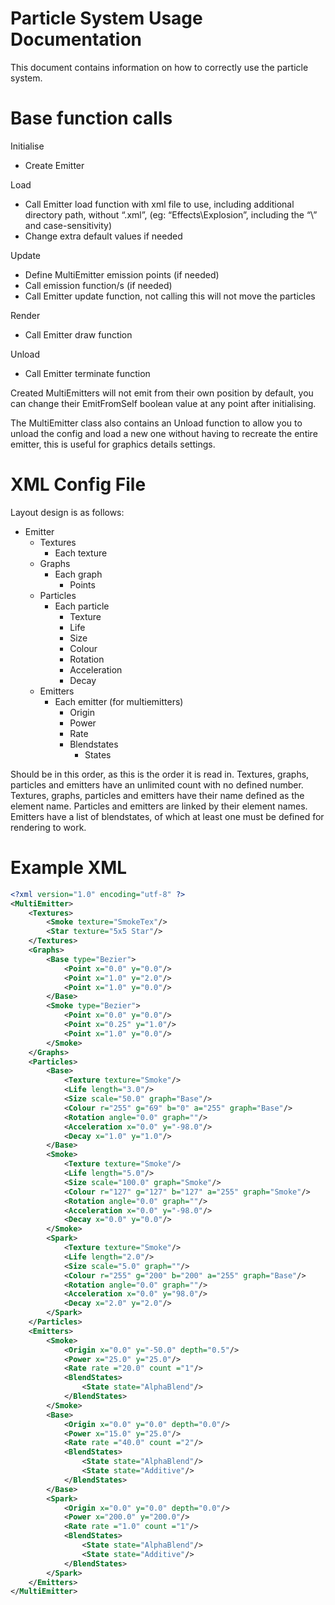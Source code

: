 Particle System Usage Documentation
==============

This document contains information on how to correctly use the particle system.

# Base function calls

Initialise
 * Create Emitter
	
Load
 * Call Emitter load function with xml file to use, including additional directory path, without “.xml”, (eg: “Effects\\Explosion”, including the “\\” and case-sensitivity)
 * Change extra default values if needed
	
Update
 * Define MultiEmitter emission points (if needed)
 * Call emission function/s (if needed)
 * Call Emitter update function, not calling this will not move the particles
 
Render
 * Call Emitter draw function
 
Unload
 * Call Emitter terminate function

Created MultiEmitters will not emit from their own position by default, you can change their EmitFromSelf boolean value at any point after initialising.

The MultiEmitter class also contains an Unload function to allow you to unload the config and load a new one without having to recreate the entire emitter, this is useful for graphics details settings.



# XML Config File

Layout design is as follows:

 * Emitter
    * Textures
       * Each texture
    * Graphs
       * Each graph
          * Points
    * Particles
       * Each particle
          * Texture
          * Life
          * Size
          * Colour
          * Rotation
          * Acceleration
          * Decay
    * Emitters
       * Each emitter (for multiemitters)
          * Origin
          * Power
          * Rate
          * Blendstates
             * States

Should be in this order, as this is the order it is read in.
Textures, graphs, particles and emitters have an unlimited count with no defined number.
Textures, graphs, particles and emitters have their name defined as the element name.
Particles and emitters are linked by their element names.
Emitters have a list of blendstates, of which at least one must be defined for rendering to work.

# Example XML

```XML
<?xml version="1.0" encoding="utf-8" ?>
<MultiEmitter>
	<Textures>
		<Smoke texture="SmokeTex"/>
		<Star texture="5x5 Star"/>
	</Textures>
	<Graphs>
		<Base type="Bezier">
			<Point x="0.0" y="0.0"/>
			<Point x="1.0" y="2.0"/>
			<Point x="1.0" y="0.0"/>
		</Base>
		<Smoke type="Bezier">
			<Point x="0.0" y="0.0"/>
			<Point x="0.25" y="1.0"/>
			<Point x="1.0" y="0.0"/>
		</Smoke>
	</Graphs>
	<Particles>
		<Base>
			<Texture texture="Smoke"/>
			<Life length="3.0"/>
			<Size scale="50.0" graph="Base"/>
			<Colour r="255" g="69" b="0" a="255" graph="Base"/>
			<Rotation angle="0.0" graph=""/>
			<Acceleration x="0.0" y="-98.0"/>
			<Decay x="1.0" y="1.0"/>
		</Base>
		<Smoke>
			<Texture texture="Smoke"/>
			<Life length="5.0"/>
			<Size scale="100.0" graph="Smoke"/>
			<Colour r="127" g="127" b="127" a="255" graph="Smoke"/>
			<Rotation angle="0.0" graph=""/>
			<Acceleration x="0.0" y="-98.0"/>
			<Decay x="0.0" y="0.0"/>
		</Smoke>
		<Spark>
			<Texture texture="Smoke"/>
			<Life length="2.0"/>
			<Size scale="5.0" graph=""/>
			<Colour r="255" g="200" b="200" a="255" graph="Base"/>
			<Rotation angle="0.0" graph=""/>
			<Acceleration x="0.0" y="98.0"/>
			<Decay x="2.0" y="2.0"/>
		</Spark>
	</Particles>
	<Emitters>
		<Smoke>
			<Origin x="0.0" y="-50.0" depth="0.5"/>
			<Power x="25.0" y="25.0"/>
			<Rate rate ="20.0" count ="1"/>
			<BlendStates>
				<State state="AlphaBlend"/>
			</BlendStates>
		</Smoke>
		<Base>
			<Origin x="0.0" y="0.0" depth="0.0"/>
			<Power x="15.0" y="25.0"/>
			<Rate rate ="40.0" count ="2"/>
			<BlendStates>
				<State state="AlphaBlend"/>
				<State state="Additive"/>
			</BlendStates>
		</Base>
		<Spark>
			<Origin x="0.0" y="0.0" depth="0.0"/>
			<Power x="200.0" y="200.0"/>
			<Rate rate ="1.0" count ="1"/>
			<BlendStates>
				<State state="AlphaBlend"/>
				<State state="Additive"/>
			</BlendStates>
		</Spark>
	</Emitters>
</MultiEmitter>
```